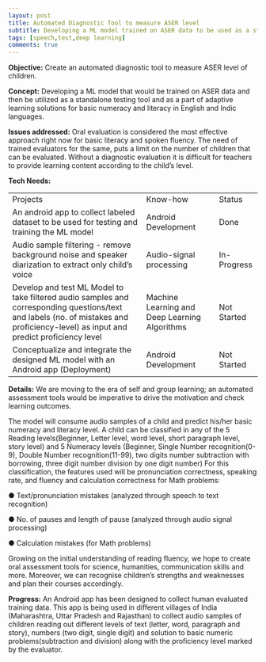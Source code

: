 ```yaml
---
layout: post
title: Automated Diagnostic Tool to measure ASER level
subtitle: Developing a ML model trained on ASER data to be used as a standalone testing tool and as a part of adaptive learning solutions
tags: [speech,test,deep learning]
comments: true
---
```


**Objective:** Create an automated diagnostic tool to measure ASER level of children.

**Concept:** Developing a ML model that would be trained on ASER data and then be utilized as a standalone testing tool and as a part of adaptive learning solutions for basic numeracy and literacy in English and Indic languages.

**Issues addressed:** Oral evaluation is considered the most effective approach right now for basic literacy and spoken fluency. The need of trained evaluators for the same, puts a limit on the number of children that can be evaluated. Without a diagnostic evaluation it is difficult for teachers to provide learning content according to the child’s level.

**Tech Needs:**

<table>
  <tr>
    <td>Projects</td>
    <td>Know-how</td>
    <td>Status</td>
  </tr>
  <tr>
    <td>An android app to collect labeled dataset to be used for testing and training the ML model</td>
    <td>Android Development</td>
    <td>Done</td>
  </tr>
  <tr>
    <td>Audio sample filtering - remove background noise and speaker diarization to extract only child’s voice</td>
    <td>Audio-signal processing</td>
    <td>In-Progress</td>
  </tr>
  <tr>
    <td>Develop and test ML Model to take filtered audio samples and corresponding questions/text and labels (no. of mistakes and proficiency-level)  as input and predict proficiency level</td>
    <td>Machine Learning and Deep Learning Algorithms</td>
    <td>Not Started</td>
  </tr>
  <tr>
    <td>Conceptualize and integrate the designed ML model with an Android app (Deployment)</td>
    <td>Android Development</td>
    <td>Not Started</td>
  </tr>
</table>


**Details:** We are moving to the era of self and group learning; an automated assessment tools would be imperative to drive the motivation and check learning outcomes.

The model will consume audio samples of a child and predict his/her basic numeracy and literacy level. A child can be classified in any of the 5 Reading levels(Beginner, Letter level, word level, short paragraph level, story level)  and 5 Numeracy levels (Beginner, Single Number recognition(0-9), Double Number recognition(11-99), two digits number subtraction with borrowing, three digit number division by one digit number)
For this classification, the features used will be pronunciation correctness, speaking rate, and fluency and calculation correctness for Math problems:

●	Text/pronunciation mistakes (analyzed through speech to text recognition)

●	No. of pauses and length of pause (analyzed through audio signal processing)

●	Calculation mistakes (for Math problems)

Growing on the initial understanding of reading fluency, we hope to create oral assessment tools for science, humanities, communication skills and more. Moreover, we can recognise children’s strengths and weaknesses and plan their courses accordingly.

**Progress:** An Android app has been designed to collect human evaluated training data. This app is being used in different villages of India (Maharashtra, Uttar Pradesh and Rajasthan) to collect audio samples of children reading out different levels of text (letter, word, paragraph and story), numbers (two digit, single digit) and solution to basic numeric problems(subtraction and division) along with the proficiency level marked by the evaluator.
